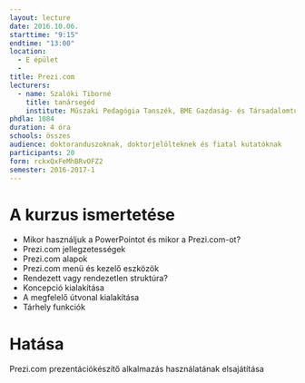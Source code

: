 ```yaml
---
layout: lecture
date: 2016.10.06.
starttime: "9:15"
endtime: "13:00"
location:
  - E épület
  - 
title: Prezi.com
lecturers:
  - name: Szalóki Tiborné
    title: tanársegéd
    institute: Műszaki Pedagógia Tanszék, BME Gazdaság- és Társadalomtudományi Kar
phdla: 1084
duration: 4 óra
schools: összes
audience: doktoranduszoknak, doktorjelölteknek és fiatal kutatóknak
participants: 20
form: rckxQxFeMhBRvOFZ2
semester: 2016-2017-1
---
```


# A kurzus ismertetése

* Mikor használjuk a PowerPointot és mikor a Prezi.com-ot?
* Prezi.com jellegzetességek
* Prezi.com alapok
* Prezi.com menü és kezelő eszközök
* Rendezett vagy rendezetlen struktúra?
* Koncepció kialakítása
* A megfelelő útvonal kialakítása
* Tárhely funkciók

# Hatása

Prezi.com prezentációkészítő alkalmazás használatának elsajátítása
